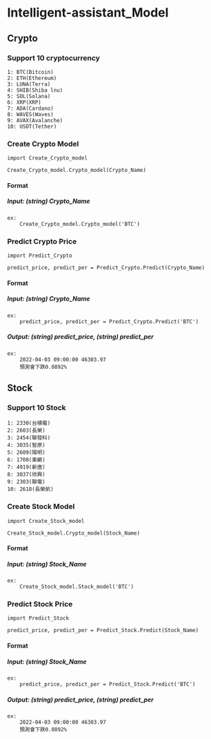 # Intelligent-assistant_Model

## Crypto 

### Support 10 cryptocurrency 

    1: BTC(Bitcoin)  
    2: ETH(Ethereum)  
    3: LUNA(Terra)
    4: SHIB(Shiba lnu)  
    5: SOL(Solana)  
    6: XRP(XRP)  
    7: ADA(Cardano)  
    8: WAVES(Waves)  
    9: AVAX(Avalanche)  
    10: USDT(Tether)

### Create Crypto Model 

    import Create_Crypto_model
     
    Create_Crypto_model.Crypto_model(Crypto_Name)

####    Format 

#####   Input: (string) Crypto_Name 
    ex: 
        Create_Crypto_model.Crypto_model('BTC') 

### Predict Crypto Price

    import Predict_Crypto

    predict_price, predict_per = Predict_Crypto.Predict(Crypto_Name)    

####    Format 

#####   Input: (string) Crypto_Name
    ex: 
        predict_price, predict_per = Predict_Crypto.Predict('BTC') 
    
#####   Output: (string) predict_price, (string) predict_per 
    ex:     
        2022-04-03 09:00:00 46303.97 
        預測會下跌0.0892% 

## Stock 

### Support 10 Stock

    1: 2330(台積電) 
    2: 2603(長榮)   
    3: 2454(聯發科)
    4: 3035(智原)  
    5: 2609(陽明)  
    6: 1708(東鹼)  
    7: 4919(新唐)  
    8: 3037(欣興)  
    9: 2303(聯電)  
    10: 2618(長榮航)

### Create Stock Model 

    import Create_Stock_model

    Create_Stock_model.Crypto_model(Stock_Name)

####    Format 

#####   Input: (string) Stock_Name 
    ex: 
        Create_Stock_model.Stock_model('BTC') 

### Predict Stock Price

    import Predict_Stock

    predict_price, predict_per = Predict_Stock.Predict(Stock_Name)    

####    Format 

#####   Input: (string) Stock_Name
    ex: 
        predict_price, predict_per = Predict_Stock.Predict('BTC') 
    
#####   Output: (string) predict_price, (string) predict_per 
    ex:     
        2022-04-03 09:00:00 46303.97 
        預測會下跌0.0892% 
